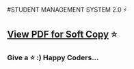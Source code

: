 #STUDENT MANAGEMENT SYSTEM 2.0 ⚡

## [View PDF for Soft Copy](https://github.com/itzpa1/Projects/blob/main/STUDENT%20MANAGEMENT%20SYSTEM%202.0/Student-Management-System%202.0.pdf) ⭐

### Give a ⭐ :) Happy Coders...
